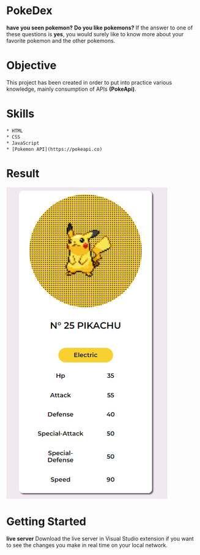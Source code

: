 # PokeDex
__have you seen pokemon?__ __Do you like pokemons?__
If the answer to one of these questions is **yes**, you would surely like to know more about your favorite pokemon and the other pokemons.
# Objective
This project has been created in order to put into practice various knowledge, mainly consumption of APIs __(PokeApi)__.
# Skills
    * HTML
    * CSS
    * JavaScript
    * [Pokemon API](https://pokeapi.co)
# Result
!["Poke Card  Pikachu"](https://github.com/So-Sori/PokeDex/blob/main/IMG/cardpikachu.png?raw=true)
# Getting Started
**live server**
Download the live server in Visual Studio extension if you want to see the changes you make in real time on your local network.
